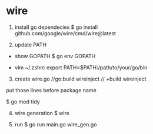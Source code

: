 # wire

1. install go dependecies
$ go install github.com/google/wire/cmd/wire@latest

2. update PATH

- show GOPATH
$ go env GOPATH

- vim ~/.zshrc
export PATH=$PATH:/path/to/your/go/bin

3. create wire.go
//go:build wireinject
// +build wireinject

put those lines before package name

$ go mod tidy

4. wire generation
$ wire

5. run
$ go run main.go wire_gen.go